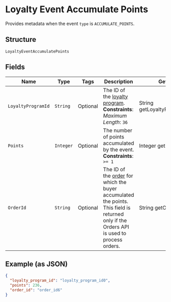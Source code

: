 
# Loyalty Event Accumulate Points

Provides metadata when the event `type` is `ACCUMULATE_POINTS`.

## Structure

`LoyaltyEventAccumulatePoints`

## Fields

| Name | Type | Tags | Description | Getter |
|  --- | --- | --- | --- | --- |
| `LoyaltyProgramId` | `String` | Optional | The ID of the [loyalty program](/doc/models/loyalty-program.md).<br>**Constraints**: *Maximum Length*: `36` | String getLoyaltyProgramId() |
| `Points` | `Integer` | Optional | The number of points accumulated by the event.<br>**Constraints**: `>= 1` | Integer getPoints() |
| `OrderId` | `String` | Optional | The ID of the [order](/doc/models/order.md) for which the buyer accumulated the points.<br>This field is returned only if the Orders API is used to process orders. | String getOrderId() |

## Example (as JSON)

```json
{
  "loyalty_program_id": "loyalty_program_id0",
  "points": 236,
  "order_id": "order_id6"
}
```


